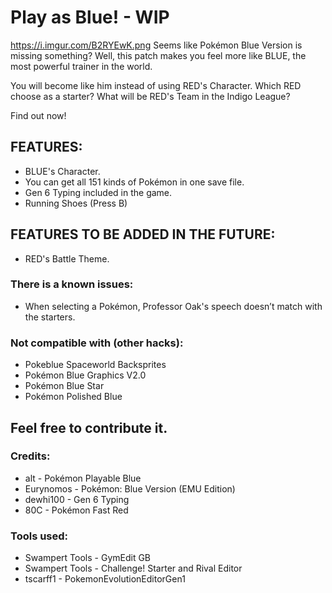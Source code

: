 # Play as Blue! - WIP
https://i.imgur.com/B2RYEwK.png
Seems like Pokémon Blue Version is missing something? Well, this patch makes you feel more like BLUE, the most powerful trainer in the world.

You will become like him instead of using RED's Character.
Which RED choose as a starter? What will be RED's Team in the Indigo League?

Find out now!

## FEATURES:
- BLUE's Character.
- You can get all 151 kinds of Pokémon in one save file.
- Gen 6 Typing included in the game.
- Running Shoes (Press B)

## FEATURES TO BE ADDED IN THE FUTURE:
- RED's Battle Theme.

### There is a known issues:
- When selecting a Pokémon, Professor Oak's speech doesn’t match with the starters.

### Not compatible with (other hacks):
- Pokeblue Spaceworld Backsprites 
- Pokémon Blue Graphics V2.0
- Pokémon Blue Star
- Pokémon Polished Blue

## Feel free to contribute it.

### Credits:
- alt - Pokémon Playable Blue
- Eurynomos - Pokémon: Blue Version (EMU Edition)
- dewhi100 - Gen 6 Typing
- 80C - Pokémon Fast Red

### Tools used:
- Swampert Tools - GymEdit GB
- Swampert Tools - Challenge! Starter and Rival Editor
- tscarff1 - PokemonEvolutionEditorGen1
